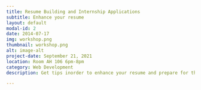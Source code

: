 ```yaml
---
title: Resume Building and Internship Applications
subtitle: Enhance your resume
layout: default
modal-id: 2
date: 2014-07-17
img: workshop.png
thumbnail: workshop.png
alt: image-alt
project-date: September 21, 2021
location: Room AH 106 6pm-8pm
category: Web Development
description: Get tips inorder to enhance your resume and prepare for the upcoming career fair! Everyone is invited (even non-members). Together we can apply for internships too!

---
```



